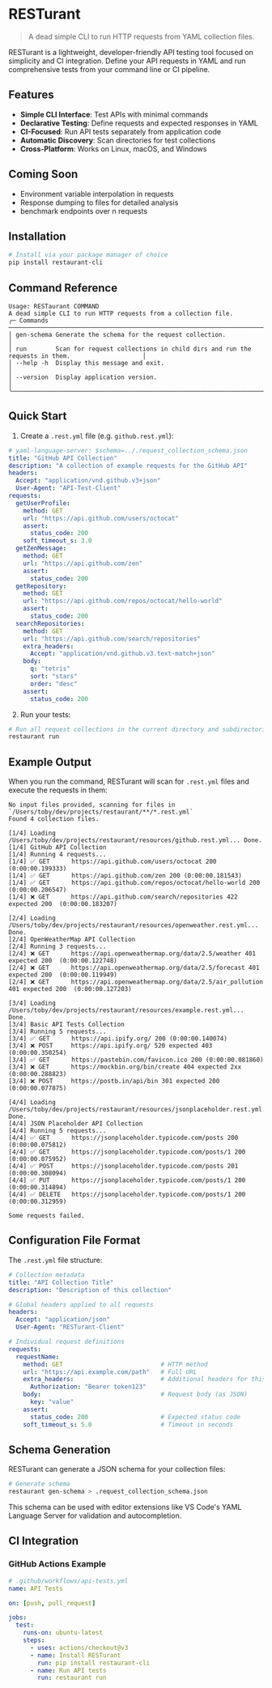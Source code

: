# RESTurant

> A dead simple CLI to run HTTP requests from YAML collection files.

RESTurant is a lightweight, developer-friendly API testing tool focused on simplicity and CI integration. Define your API requests in YAML and run comprehensive tests from your command line or CI pipeline.

## Features

- **Simple CLI Interface**: Test APIs with minimal commands
- **Declarative Testing**: Define requests and expected responses in YAML
- **CI-Focused**: Run API tests separately from application code
- **Automatic Discovery**: Scan directories for test collections
- **Cross-Platform**: Works on Linux, macOS, and Windows

## Coming Soon
- Environment variable interpolation in requests
- Response dumping to files for detailed analysis
- benchmark endpoints over n requests

## Installation

```bash
# Install via your package manager of choice
pip install restaurant-cli
```

## Command Reference

```
Usage: RESTaurant COMMAND
A dead simple CLI to run HTTP requests from a collection file.
╭─ Commands ─────────────────────────────────────────────────────────────────────────────────────────────╮
│ gen-schema Generate the schema for the request collection.                                             │
│ run        Scan for request collections in child dirs and run the requests in them.                    │
│ --help -h  Display this message and exit.                                                              │
│ --version  Display application version.                                                                │
╰────────────────────────────────────────────────────────────────────────────────────────────────────────╯
```

## Quick Start

1. Create a `.rest.yml` file (e.g. `github.rest.yml`):

```yaml
# yaml-language-server: $schema=../.request_collection_schema.json
title: "GitHub API Collection"
description: "A collection of example requests for the GitHub API"
headers:
  Accept: "application/vnd.github.v3+json"
  User-Agent: "API-Test-Client"
requests:
  getUserProfile:
    method: GET
    url: "https://api.github.com/users/octocat"
    assert:
      status_code: 200
    soft_timeout_s: 3.0
  getZenMessage:
    method: GET
    url: "https://api.github.com/zen"
    assert:
      status_code: 200
  getRepository:
    method: GET
    url: "https://api.github.com/repos/octocat/hello-world"
    assert:
      status_code: 200
  searchRepositories:
    method: GET
    url: "https://api.github.com/search/repositories"
    extra_headers:
      Accept: "application/vnd.github.v3.text-match+json"
    body:
      q: "tetris"
      sort: "stars"
      order: "desc"
    assert:
      status_code: 200
```

2. Run your tests:

```bash
# Run all request collections in the current directory and subdirectories
restaurant run
```

## Example Output

When you run the command, RESTurant will scan for `.rest.yml` files and execute the requests in them:

```
No input files provided, scanning for files in `/Users/toby/dev/projects/restaurant/**/*.rest.yml`
Found 4 collection files.

[1/4] Loading /Users/toby/dev/projects/restaurant/resources/github.rest.yml... Done.
[1/4] GitHub API Collection
[1/4] Running 4 requests...
[1/4] ✅ GET      https://api.github.com/users/octocat 200 (0:00:00.199333)
[1/4] ✅ GET      https://api.github.com/zen 200 (0:00:00.181543)
[1/4] ✅ GET      https://api.github.com/repos/octocat/hello-world 200 (0:00:00.206547)
[1/4] ❌ GET      https://api.github.com/search/repositories 422 expected 200  (0:00:00.183207)

[2/4] Loading /Users/toby/dev/projects/restaurant/resources/openweather.rest.yml... Done.
[2/4] OpenWeatherMap API Collection
[2/4] Running 3 requests...
[2/4] ❌ GET      https://api.openweathermap.org/data/2.5/weather 401 expected 200  (0:00:00.122748)
[2/4] ❌ GET      https://api.openweathermap.org/data/2.5/forecast 401 expected 200  (0:00:00.119949)
[2/4] ❌ GET      https://api.openweathermap.org/data/2.5/air_pollution 401 expected 200  (0:00:00.127203)

[3/4] Loading /Users/toby/dev/projects/restaurant/resources/example.rest.yml... Done.
[3/4] Basic API Tests Collection
[3/4] Running 5 requests...
[3/4] ✅ GET      https://api.ipify.org/ 200 (0:00:00.140074)
[3/4] ❌ POST     https://api.ipify.org/ 520 expected 403  (0:00:00.350254)
[3/4] ✅ GET      https://pastebin.com/favicon.ico 200 (0:00:00.081860)
[3/4] ❌ GET      https://mockbin.org/bin/create 404 expected 2xx  (0:00:00.288823)
[3/4] ❌ POST     https://postb.in/api/bin 301 expected 200  (0:00:00.077875)

[4/4] Loading /Users/toby/dev/projects/restaurant/resources/jsonplaceholder.rest.yml... Done.
[4/4] JSON Placeholder API Collection
[4/4] Running 5 requests...
[4/4] ✅ GET      https://jsonplaceholder.typicode.com/posts 200 (0:00:00.075812)
[4/4] ✅ GET      https://jsonplaceholder.typicode.com/posts/1 200 (0:00:00.075952)
[4/4] ✅ POST     https://jsonplaceholder.typicode.com/posts 201 (0:00:00.308094)
[4/4] ✅ PUT      https://jsonplaceholder.typicode.com/posts/1 200 (0:00:00.314894)
[4/4] ✅ DELETE   https://jsonplaceholder.typicode.com/posts/1 200 (0:00:00.312959)

Some requests failed.
```

## Configuration File Format

The `.rest.yml` file structure:

```yaml
# Collection metadata
title: "API Collection Title"
description: "Description of this collection"

# Global headers applied to all requests
headers:
  Accept: "application/json"
  User-Agent: "RESTurant-Client"

# Individual request definitions
requests:
  requestName:
    method: GET                           # HTTP method
    url: "https://api.example.com/path"   # Full URL
    extra_headers:                        # Additional headers for this request
      Authorization: "Bearer token123"
    body:                                 # Request body (as JSON)
      key: "value"
    assert:
      status_code: 200                    # Expected status code
    soft_timeout_s: 5.0                   # Timeout in seconds
```

## Schema Generation

RESTurant can generate a JSON schema for your collection files:

```bash
# Generate schema
restaurant gen-schema > .request_collection_schema.json
```

This schema can be used with editor extensions like VS Code's YAML Language Server for validation and autocompletion.

## CI Integration

### GitHub Actions Example

```yaml
# .github/workflows/api-tests.yml
name: API Tests

on: [push, pull_request]

jobs:
  test:
    runs-on: ubuntu-latest
    steps:
      - uses: actions/checkout@v3
      - name: Install RESTurant
        run: pip install restaurant-cli
      - name: Run API tests
        run: restaurant run
```
